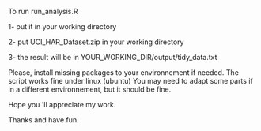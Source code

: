 To run run_analysis.R

1- put it in your working directory

2- put UCI_HAR_Dataset.zip in your working directory

3- the result will be in YOUR_WORKING_DIR/output/tidy_data.txt

Please, install missing packages to your environnement if needed.
The script works fine under linux (ubuntu) You may need to adapt some parts if in a different environnement, but it should be fine.

Hope you 'll appreciate my work.

Thanks and have fun.
